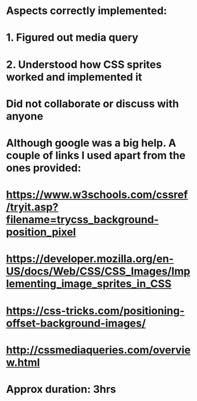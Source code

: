 # Aspects correctly implemented:
# 1. Figured out media query 
# 2. Understood how CSS sprites worked and implemented it

# Did not collaborate or discuss with anyone
# Although google was a big help. A couple of links I used apart from the ones provided:
# https://www.w3schools.com/cssref/tryit.asp?filename=trycss_background-position_pixel
# https://developer.mozilla.org/en-US/docs/Web/CSS/CSS_Images/Implementing_image_sprites_in_CSS
# https://css-tricks.com/positioning-offset-background-images/
# http://cssmediaqueries.com/overview.html

# Approx duration: 3hrs
